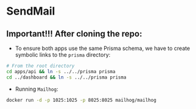 # SendMail

## Important!!! After cloning the repo:

- To ensure both apps use the same Prisma schema, we have to create symbolic links to the `prisma` directory:

```bash
# From the root directory
cd apps/api && ln -s ../../prisma prisma
cd ../dashboard && ln -s ../../prisma prisma
```

- Running `Mailhog`:

```bash
docker run -d -p 1025:1025 -p 8025:8025 mailhog/mailhog
```
